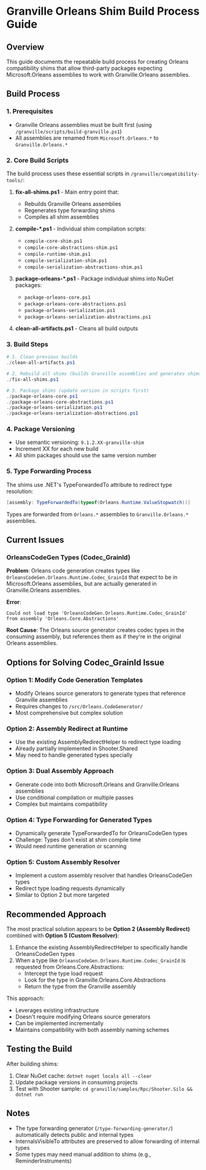 # Granville Orleans Shim Build Process Guide

## Overview

This guide documents the repeatable build process for creating Orleans compatibility shims that allow third-party packages expecting Microsoft.Orleans assemblies to work with Granville.Orleans assemblies.

## Build Process

### 1. Prerequisites

- Granville Orleans assemblies must be built first (using `/granville/scripts/build-granville.ps1`)
- All assemblies are renamed from `Microsoft.Orleans.*` to `Granville.Orleans.*`

### 2. Core Build Scripts

The build process uses these essential scripts in `/granville/compatibility-tools/`:

1. **fix-all-shims.ps1** - Main entry point that:
   - Rebuilds Granville Orleans assemblies
   - Regenerates type forwarding shims
   - Compiles all shim assemblies
   
2. **compile-\*.ps1** - Individual shim compilation scripts:
   - `compile-core-shim.ps1`
   - `compile-core-abstractions-shim.ps1`
   - `compile-runtime-shim.ps1`
   - `compile-serialization-shim.ps1`
   - `compile-serialization-abstractions-shim.ps1`

3. **package-orleans-\*.ps1** - Package individual shims into NuGet packages:
   - `package-orleans-core.ps1`
   - `package-orleans-core-abstractions.ps1`
   - `package-orleans-serialization.ps1`
   - `package-orleans-serialization-abstractions.ps1`

4. **clean-all-artifacts.ps1** - Cleans all build outputs

### 3. Build Steps

```powershell
# 1. Clean previous builds
./clean-all-artifacts.ps1

# 2. Rebuild all shims (builds Granville assemblies and generates shims)
./fix-all-shims.ps1

# 3. Package shims (update version in scripts first)
./package-orleans-core.ps1
./package-orleans-core-abstractions.ps1
./package-orleans-serialization.ps1
./package-orleans-serialization-abstractions.ps1
```

### 4. Package Versioning

- Use semantic versioning: `9.1.2.XX-granville-shim`
- Increment XX for each new build
- All shim packages should use the same version number

### 5. Type Forwarding Process

The shims use .NET's TypeForwardedTo attribute to redirect type resolution:

```csharp
[assembly: TypeForwardedTo(typeof(Orleans.Runtime.ValueStopwatch))]
```

Types are forwarded from `Orleans.*` assemblies to `Granville.Orleans.*` assemblies.

## Current Issues

### OrleansCodeGen Types (Codec_GrainId)

**Problem**: Orleans code generation creates types like `OrleansCodeGen.Orleans.Runtime.Codec_GrainId` that expect to be in Microsoft.Orleans assemblies, but are actually generated in Granville.Orleans assemblies.

**Error**: 
```
Could not load type 'OrleansCodeGen.Orleans.Runtime.Codec_GrainId' from assembly 'Orleans.Core.Abstractions'
```

**Root Cause**: The Orleans source generator creates codec types in the consuming assembly, but references them as if they're in the original Orleans assemblies.

## Options for Solving Codec_GrainId Issue

### Option 1: Modify Code Generation Templates
- Modify Orleans source generators to generate types that reference Granville assemblies
- Requires changes to `/src/Orleans.CodeGenerator/`
- Most comprehensive but complex solution

### Option 2: Assembly Redirect at Runtime
- Use the existing AssemblyRedirectHelper to redirect type loading
- Already partially implemented in Shooter.Shared
- May need to handle generated types specially

### Option 3: Dual Assembly Approach
- Generate code into both Microsoft.Orleans and Granville.Orleans assemblies
- Use conditional compilation or multiple passes
- Complex but maintains compatibility

### Option 4: Type Forwarding for Generated Types
- Dynamically generate TypeForwardedTo for OrleansCodeGen types
- Challenge: Types don't exist at shim compile time
- Would need runtime generation or scanning

### Option 5: Custom Assembly Resolver
- Implement a custom assembly resolver that handles OrleansCodeGen types
- Redirect type loading requests dynamically
- Similar to Option 2 but more targeted

## Recommended Approach

The most practical solution appears to be **Option 2 (Assembly Redirect)** combined with **Option 5 (Custom Resolver)**:

1. Enhance the existing AssemblyRedirectHelper to specifically handle OrleansCodeGen types
2. When a type like `OrleansCodeGen.Orleans.Runtime.Codec_GrainId` is requested from Orleans.Core.Abstractions:
   - Intercept the type load request
   - Look for the type in Granville.Orleans.Core.Abstractions
   - Return the type from the Granville assembly

This approach:
- Leverages existing infrastructure
- Doesn't require modifying Orleans source generators
- Can be implemented incrementally
- Maintains compatibility with both assembly naming schemes

## Testing the Build

After building shims:

1. Clear NuGet cache: `dotnet nuget locals all --clear`
2. Update package versions in consuming projects
3. Test with Shooter sample: `cd granville/samples/Rpc/Shooter.Silo && dotnet run`

## Notes

- The type forwarding generator (`/type-forwarding-generator/`) automatically detects public and internal types
- InternalsVisibleTo attributes are preserved to allow forwarding of internal types
- Some types may need manual addition to shims (e.g., ReminderInstruments)